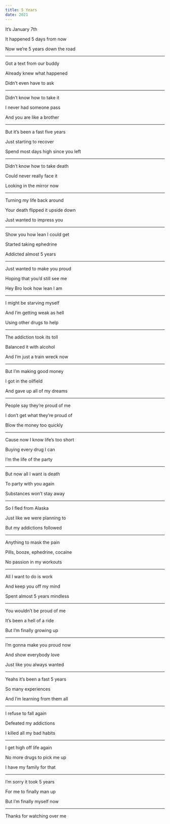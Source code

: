 ```yaml
---
title: 5 Years
date: 2021
---
```




It’s January 7th 

It happened 5 days from now 

Now we’re 5 years down the road 



---

Got a text from our buddy 

Already knew what happened 

Didn’t even have to ask 



---

Didn’t know how to take it

I never had someone pass 

And you are like a brother 



---

But it’s been a fast five years 

Just starting to recover 

Spend most days high since you left 



---

Didn’t know how to take death

Could never really face it 

Looking in the mirror now 



---

Turning my life back around 

Your death flipped it upside down 

Just wanted to impress you 



---

Show you how lean I could get 

Started taking ephedrine 

Addicted almost 5 years 



---

Just wanted to make you proud 

Hoping that you’d still see me

Hey Bro look how lean I am 



---

I might be starving myself 

And I’m getting weak as hell 

Using other drugs to help 



---

The addiction took its toll 

Balanced it with alcohol 

And I’m just a train wreck now



---

But I’m making good money 

I got in the oilfield

And gave up all of my dreams 



---

People say they’re proud of me 

I don’t get what they’re proud of 

Blow the money too quickly 



---

Cause now I know life’s too short 

Buying every drug I can 

I’m the life of the party 



---

But now all I want is death 

To party with you again

Substances won’t stay away 



---

So I fled from Alaska 

Just like we were planning to 

But my addictions followed 



---

Anything to mask the pain 

Pills, booze, ephedrine, cocaine 

No passion in my workouts 



---

All I want to do is work 

And keep you off my mind 

Spent almost 5 years mindless



---

You wouldn’t be proud of me 

It’s been a hell of a ride 

But I’m finally growing up 



---

I’m gonna make you proud now 

And show everybody love 

Just like you always wanted 



---

Yeahs it’s been a fast 5 years 

So many experiences 

And I’m learning from them all 



---

I refuse to fall again 

Defeated my addictions 

I killed all my bad habits 



---

I get high off life again 

No more drugs to pick me up 

I have my family for that 



---

I’m sorry it took 5 years 

For me to finally man up 

But I’m finally myself now 



---

Thanks for watching over me 
